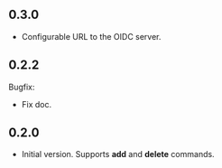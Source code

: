 0.3.0
-----

* Configurable URL to the OIDC server.

0.2.2
-----

Bugfix:
* Fix doc.


0.2.0
-----

* Initial version. Supports **add** and **delete** commands.

